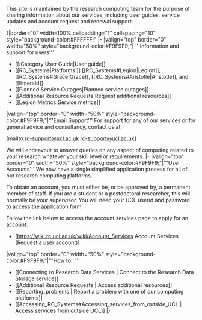 
This site is maintained by the research computing team for the purpose of sharing information about our services, including user guides, service updates and account request and renewal support.

{|border="0" width=100% cellpadding="1" cellspacing="10" style="background-color:#FFFFFF;"
|-
|valign="top" border="0" width="50%" style="background-color:#F9F9F9;"|
'''Information and support for users'''
* [[:Category:User Guide|User guide]]
* [[RC_Systems|Platforms:]] [[RC_Systems#Legion|Legion]], [[RC_Systems#Grace|Grace]], [[RC_Systems#Aristotle|Aristotle]], and [[Emerald]]
* [[Planned Service Outages|Planned service outages]]
* [[Additional Resource Requests|Request additional resources]]
* [[Legion Metrics|Service metrics]]

|valign="top" border="0" width="50%" style="background-color:#F9F9F9;"|'''Email Support'''
For support for any of our services or for general advice and consultancy, contact us at:

[mailto:rc-support@ucl.ac.uk rc-support@ucl.ac.uk]

We will endeavour to answer queries on any aspect of computing related to your research whatever your skill level or requirements.
|-
|valign="top" border="0" width="50%" style="background-color:#F9F9F9;"|'''User Accounts'''
We now have a single simplified application process for all of our research computing platforms.

To obtain an account, you must either be, or be approved by, a permanent member of staff. If you are a student or a postdoctoral researcher, this will normally be your supervisor. You will need your UCL userid and password to access the application form.

Follow the link below to access the account services page to apply for an account:
* [https://wiki.rc.ucl.ac.uk/wiki/Account_Services Account Services (Request a user account)]

|valign="top" border="0" width="50%" style="background-color:#F9F9F9;"|'''How to...'''
* [[Connecting to Research Data Services | Connect to the Research Data Storage service]]
* [[Additional Resource Requests | Access additional resources]]
* [[Reporting_problems | Report a problem with one of our computing platforms]]
* [[Accessing_RC_Systems#Accessing_services_from_outside_UCL | Access services from outside UCL]]
|}
